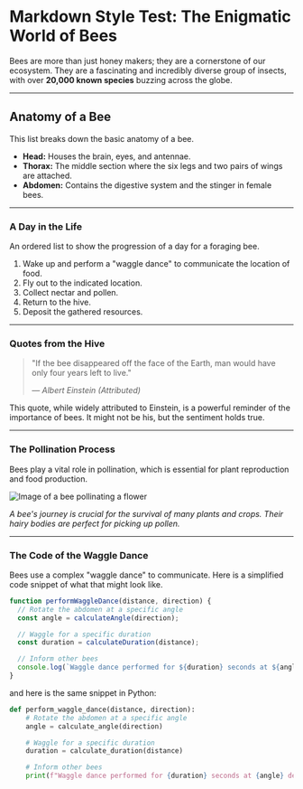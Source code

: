 # Markdown Style Test: The Enigmatic World of Bees

Bees are more than just honey makers; they are a cornerstone of our ecosystem. They are a fascinating and incredibly diverse group of insects, with over **20,000 known species** buzzing across the globe.

---

## Anatomy of a Bee

This list breaks down the basic anatomy of a bee.

* **Head:** Houses the brain, eyes, and antennae.
* **Thorax:** The middle section where the six legs and two pairs of wings are attached.
* **Abdomen:** Contains the digestive system and the stinger in female bees.

---

### A Day in the Life

An ordered list to show the progression of a day for a foraging bee.

1.  Wake up and perform a "waggle dance" to communicate the location of food.
2.  Fly out to the indicated location.
3.  Collect nectar and pollen.
4.  Return to the hive.
5.  Deposit the gathered resources.

---

### Quotes from the Hive

> "If the bee disappeared off the face of the Earth, man would have only four years left to live."
>
> *— Albert Einstein (Attributed)*

This quote, while widely attributed to Einstein, is a powerful reminder of the importance of bees. It might not be his, but the sentiment holds true.

---

### The Pollination Process

Bees play a vital role in pollination, which is essential for plant reproduction and food production.

![Image of a bee pollinating a flower](https://plantura.garden/uk/wp-content/uploads/sites/2/2021/06/bee-pollinating-flower-1536x979.jpg "A bee pollinating a flower")


*A bee's journey is crucial for the survival of many plants and crops. Their hairy bodies are perfect for picking up pollen.*

---

### The Code of the Waggle Dance

Bees use a complex "waggle dance" to communicate. Here is a simplified code snippet of what that might look like.

```javascript
function performWaggleDance(distance, direction) {
  // Rotate the abdomen at a specific angle
  const angle = calculateAngle(direction);

  // Waggle for a specific duration
  const duration = calculateDuration(distance);

  // Inform other bees
  console.log(`Waggle dance performed for ${duration} seconds at ${angle} degrees.`);
}
```

and here is the same snippet in Python:

```python 
def perform_waggle_dance(distance, direction):
    # Rotate the abdomen at a specific angle
    angle = calculate_angle(direction)

    # Waggle for a specific duration
    duration = calculate_duration(distance)

    # Inform other bees
    print(f"Waggle dance performed for {duration} seconds at {angle} degrees.")
```
